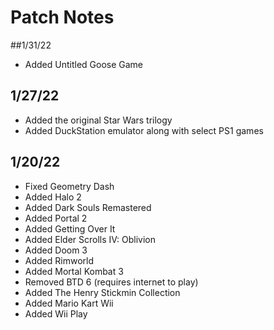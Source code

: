 # Patch Notes

##1/31/22

- Added Untitled Goose Game

## 1/27/22

- Added the original Star Wars trilogy
- Added DuckStation emulator along with select PS1 games

## 1/20/22

- Fixed Geometry Dash
- Added Halo 2
- Added Dark Souls Remastered
- Added Portal 2
- Added Getting Over It
- Added Elder Scrolls IV: Oblivion
- Added Doom 3
- Added Rimworld
- Added Mortal Kombat 3
- Removed BTD 6 (requires internet to play)
- Added The Henry Stickmin Collection
- Added Mario Kart Wii
- Added Wii Play
